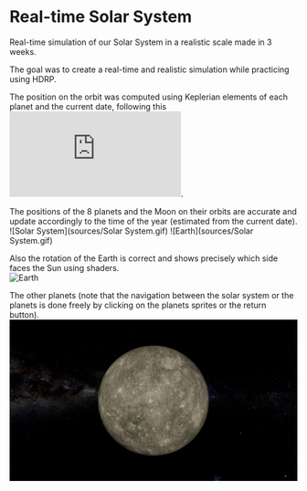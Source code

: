 # Real-time Solar System

Real-time simulation of our Solar System in a realistic scale made in 3 weeks.

The goal was to create a real-time and realistic simulation while practicing using HDRP.

The position on the orbit was computed using Keplerian elements of each planet and the current date, following this ![tutorial](http://www.stjarnhimlen.se/comp/tutorial.html).

The positions of the 8 planets and the Moon on their orbits are accurate and update accordingly to the time of the year (estimated from the current date).<br>
![Solar System](sources/Solar System.gif)
![Earth](sources/Solar System.gif)

Also the rotation of the Earth is correct and shows precisely which side faces the Sun using shaders.<br>
![Earth](sources/Earth.gif)

The other planets (note that the navigation between the solar system or the planets is done freely by clicking on the planets sprites or the return button).<br>
![Planets](sources/Planets.gif)


